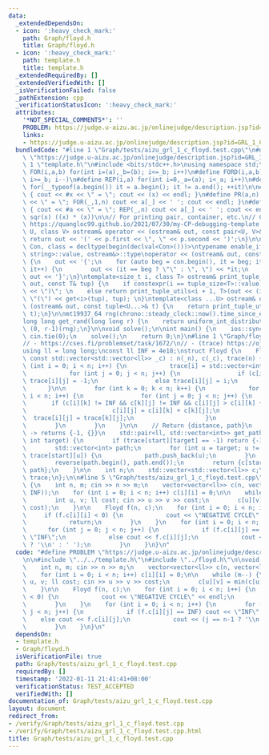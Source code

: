```yaml
---
data:
  _extendedDependsOn:
  - icon: ':heavy_check_mark:'
    path: Graph/floyd.h
    title: Graph/floyd.h
  - icon: ':heavy_check_mark:'
    path: template.h
    title: template.h
  _extendedRequiredBy: []
  _extendedVerifiedWith: []
  _isVerificationFailed: false
  _pathExtension: cpp
  _verificationStatusIcon: ':heavy_check_mark:'
  attributes:
    '*NOT_SPECIAL_COMMENTS*': ''
    PROBLEM: https://judge.u-aizu.ac.jp/onlinejudge/description.jsp?id=GRL_1_C
    links:
    - https://judge.u-aizu.ac.jp/onlinejudge/description.jsp?id=GRL_1_C
  bundledCode: "#line 1 \"Graph/tests/aizu_grl_1_c_floyd.test.cpp\"\n#define PROBLEM\
    \ \"https://judge.u-aizu.ac.jp/onlinejudge/description.jsp?id=GRL_1_C\"\n\n#line\
    \ 1 \"template.h\"\n#include <bits/stdc++.h>\nusing namespace std;\n\n#define\
    \ FOR(i,a,b) for(int i=(a),_b=(b); i<=_b; i++)\n#define FORD(i,a,b) for(int i=(a),_b=(b);\
    \ i>=_b; i--)\n#define REP(i,a) for(int i=0,_a=(a); i<_a; i++)\n#define EACH(it,a)\
    \ for(__typeof(a.begin()) it = a.begin(); it != a.end(); ++it)\n\n#define DEBUG(x)\
    \ { cout << #x << \" = \"; cout << (x) << endl; }\n#define PR(a,n) { cout << #a\
    \ << \" = \"; FOR(_,1,n) cout << a[_] << ' '; cout << endl; }\n#define PR0(a,n)\
    \ { cout << #a << \" = \"; REP(_,n) cout << a[_] << ' '; cout << endl; }\n\n#define\
    \ sqr(x) ((x) * (x))\n\n// For printing pair, container, etc.\n// Copied from\
    \ https://quangloc99.github.io/2021/07/30/my-CP-debugging-template.html\ntemplate<class\
    \ U, class V> ostream& operator << (ostream& out, const pair<U, V>& p) {\n   \
    \ return out << '(' << p.first << \", \" << p.second << ')';\n}\n\ntemplate<class\
    \ Con, class = decltype(begin(declval<Con>()))>\ntypename enable_if<!is_same<Con,\
    \ string>::value, ostream&>::type\noperator << (ostream& out, const Con& con)\
    \ {\n    out << '{';\n    for (auto beg = con.begin(), it = beg; it != con.end();\
    \ it++) {\n        out << (it == beg ? \"\" : \", \") << *it;\n    }\n    return\
    \ out << '}';\n}\ntemplate<size_t i, class T> ostream& print_tuple_utils(ostream&\
    \ out, const T& tup) {\n    if constexpr(i == tuple_size<T>::value) return out\
    \ << \")\"; \n    else return print_tuple_utils<i + 1, T>(out << (i ? \", \" :\
    \ \"(\") << get<i>(tup), tup); \n}\ntemplate<class ...U> ostream& operator <<\
    \ (ostream& out, const tuple<U...>& t) {\n    return print_tuple_utils<0, tuple<U...>>(out,\
    \ t);\n}\n\nmt19937_64 rng(chrono::steady_clock::now().time_since_epoch().count());\n\
    long long get_rand(long long r) {\n    return uniform_int_distribution<long long>\
    \ (0, r-1)(rng);\n}\n\nvoid solve();\n\nint main() {\n    ios::sync_with_stdio(0);\
    \ cin.tie(0);\n    solve();\n    return 0;\n}\n#line 1 \"Graph/floyd.h\"\n// Tested:\n\
    // - https://cses.fi/problemset/task/1672/\n// - (trace) https://oj.vnoi.info/problem/floyd\n\
    using ll = long long;\nconst ll INF = 4e18;\nstruct Floyd {\n    Floyd(int _n,\
    \ const std::vector<std::vector<ll>> _c) : n(_n), c(_c), trace(n) {\n        for\
    \ (int i = 0; i < n; i++) {\n            trace[i] = std::vector<int> (n, -1);\n\
    \            for (int j = 0; j < n; j++) {\n                if (c[i][j] == INF)\
    \ trace[i][j] = -1;\n                else trace[i][j] = i;\n            }\n  \
    \      }\n\n        for (int k = 0; k < n; k++) {\n            for (int i = 0;\
    \ i < n; i++) {\n                for (int j = 0; j < n; j++) {\n             \
    \       if (c[i][k] != INF && c[k][j] != INF && c[i][j] > c[i][k] + c[k][j]) {\n\
    \                        c[i][j] = c[i][k] + c[k][j];\n                      \
    \  trace[i][j] = trace[k][j];\n                    }\n                }\n    \
    \        }\n        }\n    }\n\n    // Return {distance, path}\n    // If no path\
    \ -> returns {-1, {}}\n    std::pair<ll, std::vector<int>> get_path(int start,\
    \ int target) {\n        if (trace[start][target] == -1) return {-1, {}};\n\n\
    \        std::vector<int> path;\n        for (int u = target; u != start; u =\
    \ trace[start][u]) {\n            path.push_back(u);\n        }\n        path.push_back(start);\n\
    \        reverse(path.begin(), path.end());\n        return {c[start][target],\
    \ path};\n    }\n\n    int n;\n    std::vector<std::vector<ll>> c;\n    std::vector<std::vector<int>>\
    \ trace;\n};\n\n#line 5 \"Graph/tests/aizu_grl_1_c_floyd.test.cpp\"\n\nvoid solve()\
    \ {\n    int n, m; cin >> n >> m;\n    vector<vector<ll>> c(n, vector<ll> (n,\
    \ INF));\n    for (int i = 0; i < n; i++) c[i][i] = 0;\n\n    while (m--) {\n\
    \        int u, v; ll cost; cin >> u >> v >> cost;\n        c[u][v] = min(c[u][v],\
    \ cost);\n    }\n\n    Floyd f(n, c);\n    for (int i = 0; i < n; i++) {\n   \
    \     if (f.c[i][i] < 0) {\n            cout << \"NEGATIVE CYCLE\" << endl;\n\
    \            return;\n        }\n    }\n    for (int i = 0; i < n; i++) {\n  \
    \      for (int j = 0; j < n; j++) {\n            if (f.c[i][j] == INF) cout <<\
    \ \"INF\";\n            else cout << f.c[i][j];\n            cout << (j == n-1\
    \ ? '\\n' : ' ');\n        }\n    }\n}\n"
  code: "#define PROBLEM \"https://judge.u-aizu.ac.jp/onlinejudge/description.jsp?id=GRL_1_C\"\
    \n\n#include \"../../template.h\"\n#include \"../floyd.h\"\n\nvoid solve() {\n\
    \    int n, m; cin >> n >> m;\n    vector<vector<ll>> c(n, vector<ll> (n, INF));\n\
    \    for (int i = 0; i < n; i++) c[i][i] = 0;\n\n    while (m--) {\n        int\
    \ u, v; ll cost; cin >> u >> v >> cost;\n        c[u][v] = min(c[u][v], cost);\n\
    \    }\n\n    Floyd f(n, c);\n    for (int i = 0; i < n; i++) {\n        if (f.c[i][i]\
    \ < 0) {\n            cout << \"NEGATIVE CYCLE\" << endl;\n            return;\n\
    \        }\n    }\n    for (int i = 0; i < n; i++) {\n        for (int j = 0;\
    \ j < n; j++) {\n            if (f.c[i][j] == INF) cout << \"INF\";\n        \
    \    else cout << f.c[i][j];\n            cout << (j == n-1 ? '\\n' : ' ');\n\
    \        }\n    }\n}\n"
  dependsOn:
  - template.h
  - Graph/floyd.h
  isVerificationFile: true
  path: Graph/tests/aizu_grl_1_c_floyd.test.cpp
  requiredBy: []
  timestamp: '2022-01-11 21:41:41+08:00'
  verificationStatus: TEST_ACCEPTED
  verifiedWith: []
documentation_of: Graph/tests/aizu_grl_1_c_floyd.test.cpp
layout: document
redirect_from:
- /verify/Graph/tests/aizu_grl_1_c_floyd.test.cpp
- /verify/Graph/tests/aizu_grl_1_c_floyd.test.cpp.html
title: Graph/tests/aizu_grl_1_c_floyd.test.cpp
---
```

